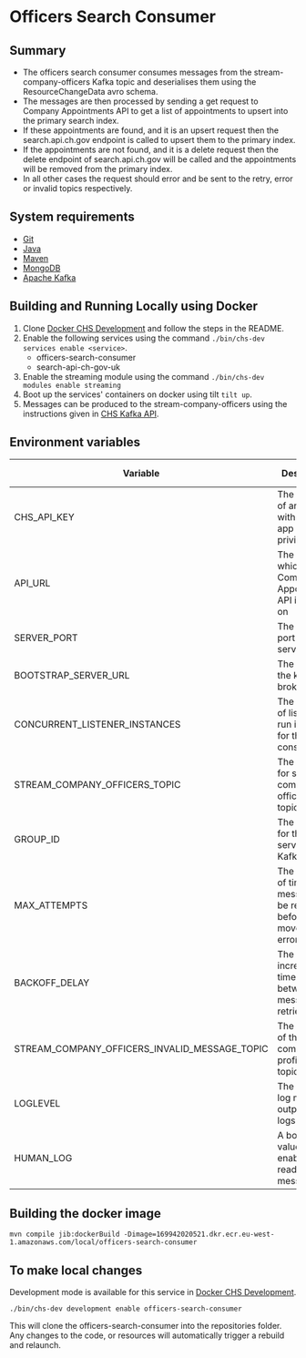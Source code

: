 # Officers Search Consumer

## Summary

* The officers search consumer consumes messages from the stream-company-officers Kafka topic and deserialises them
  using the ResourceChangeData avro schema. 
* The messages are then processed by sending a get request to Company Appointments API 
  to get a list of appointments to upsert into the primary search index. 
* If these appointments are found, and it is an upsert request then the search.api.ch.gov endpoint is called to upsert 
  them to the primary index. 
* If the appointments are not found, and it is a delete request then the delete endpoint of search.api.ch.gov will be 
  called and the appointments will be removed from the primary index. 
* In all other cases the request should error and be sent to the retry, error or invalid topics respectively.

## System requirements

* [Git](https://git-scm.com/downloads)
* [Java](http://www.oracle.com/technetwork/java/javase/downloads)
* [Maven](https://maven.apache.org/download.cgi)
* [MongoDB](https://www.mongodb.com/)
* [Apache Kafka](https://kafka.apache.org/)

## Building and Running Locally using Docker

1. Clone [Docker CHS Development](https://github.com/companieshouse/docker-chs-development) and follow the steps in the
   README.
2. Enable the following services using the command `./bin/chs-dev services enable <service>`.
    * officers-search-consumer
    * search-api-ch-gov-uk
3. Enable the streaming module using the command `./bin/chs-dev modules enable streaming`
4. Boot up the services' containers on docker using tilt `tilt up`.
5. Messages can be produced to the stream-company-officers using the instructions given in
   [CHS Kafka API](https://github.com/companieshouse/chs-kafka-api).

## Environment variables

| Variable                                      | Description                                                                         | Example (from docker-chs-development)                    |
|-----------------------------------------------|-------------------------------------------------------------------------------------|----------------------------------------------------------|
| CHS_API_KEY                                   | The client ID of an API key with internal app privileges                            | abc123def456ghi789                                       |
| API_URL                                       | The URL which the Company Appointments API is hosted on                             | http://api.chs.local:4001                                |
| SERVER_PORT                                   | The server port of this service                                                     | 9090                                                     |
| BOOTSTRAP_SERVER_URL                          | The URL to the kafka broker                                                         | kafka:9092                                               |
| CONCURRENT_LISTENER_INSTANCES                 | The number of listeners run in parallel for the consumer                            | 1                                                        |
| STREAM_COMPANY_OFFICERS_TOPIC                 | The topic ID for stream company officers kafka topic                                | stream-company-officers                                  |
| GROUP_ID                                      | The group ID for the services Kafka topics                                          | officers-search-consumer                                 |
| MAX_ATTEMPTS                                  | The number of times a message will be retried before being moved to the error topic | 5                                                        |
| BACKOFF_DELAY                                 | The incremental time delay between message retries                                  | 100                                                      |
| STREAM_COMPANY_OFFICERS_INVALID_MESSAGE_TOPIC | The full name of the stream company profile invalid topic                           | stream-company-officers-officers-search-consumer-invalid |
| LOGLEVEL                                      | The level of log messages output to the logs                                        | debug                                                    |
| HUMAN_LOG                                     | A boolean value to enable more readable log messages                                | 1                                                        |

## Building the docker image

    mvn compile jib:dockerBuild -Dimage=169942020521.dkr.ecr.eu-west-1.amazonaws.com/local/officers-search-consumer

## To make local changes

Development mode is available for this service
in [Docker CHS Development](https://github.com/companieshouse/docker-chs-development).

    ./bin/chs-dev development enable officers-search-consumer

This will clone the officers-search-consumer into the repositories folder. Any changes to the code, or resources will
automatically trigger a rebuild and relaunch.